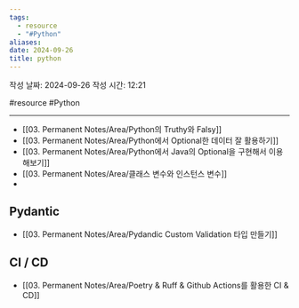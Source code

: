 ```yaml
---
tags:
  - resource
  - "#Python"
aliases: 
date: 2024-09-26
title: python
---
```


작성 날짜: 2024-09-26
작성 시간: 12:21

#resource #Python 

---


- [[03. Permanent Notes/Area/Python의 Truthy와 Falsy]]
- [[03. Permanent Notes/Area/Python에서 Optional한 데이터 잘 활용하기]]
- [[03. Permanent Notes/Area/Python에서 Java의 Optional을 구현해서 이용해보기]]
- [[03. Permanent Notes/Area/클래스 변수와 인스턴스 변수]]
- 


## Pydantic

- [[03. Permanent Notes/Area/Pydandic Custom Validation 타입 만들기]]


## CI / CD

- [[03. Permanent Notes/Area/Poetry & Ruff & Github Actions를 활용한 CI & CD]]